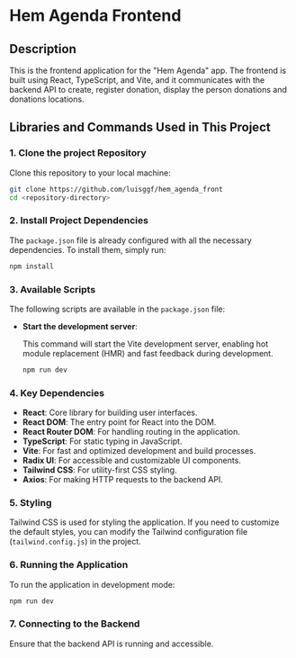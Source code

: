 # Hem Agenda Frontend

## Description

This is the frontend application for the "Hem Agenda" app. The frontend is built using React, TypeScript, and Vite, and it communicates with the backend API to create, register donation, display the person donations and donations locations.

## Libraries and Commands Used in This Project

### 1. Clone the project Repository

Clone this repository to your local machine:

```bash
git clone https://github.com/luisggf/hem_agenda_front
cd <repository-directory>
```

### 2. Install Project Dependencies

The `package.json` file is already configured with all the necessary dependencies. To install them, simply run:

```bash
npm install
```

### 3. Available Scripts

The following scripts are available in the `package.json` file:

- **Start the development server**:

  This command will start the Vite development server, enabling hot module replacement (HMR) and fast feedback during development.

  ```bash
  npm run dev
  ```

### 4. Key Dependencies

- **React**: Core library for building user interfaces.
- **React DOM**: The entry point for React into the DOM.
- **React Router DOM**: For handling routing in the application.
- **TypeScript**: For static typing in JavaScript.
- **Vite**: For fast and optimized development and build processes.
- **Radix UI**: For accessible and customizable UI components.
- **Tailwind CSS**: For utility-first CSS styling.
- **Axios**: For making HTTP requests to the backend API.


### 5. Styling

Tailwind CSS is used for styling the application. If you need to customize the default styles, you can modify the Tailwind configuration file (`tailwind.config.js`) in the project.

### 6. Running the Application

To run the application in development mode:

```bash
npm run dev
```

### 7. Connecting to the Backend

Ensure that the backend API is running and accessible.
